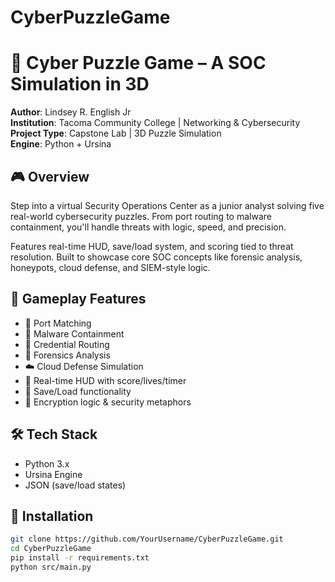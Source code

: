 # CyberPuzzleGame
# 🧠 Cyber Puzzle Game – A SOC Simulation in 3D

**Author**: Lindsey R. English Jr  
**Institution**: Tacoma Community College | Networking & Cybersecurity  
**Project Type**: Capstone Lab | 3D Puzzle Simulation  
**Engine**: Python + Ursina

## 🎮 Overview

Step into a virtual Security Operations Center as a junior analyst solving five real-world cybersecurity puzzles. From port routing to malware containment, you'll handle threats with logic, speed, and precision.

Features real-time HUD, save/load system, and scoring tied to threat resolution. Built to showcase core SOC concepts like forensic analysis, honeypots, cloud defense, and SIEM-style logic.

## 🔐 Gameplay Features

- 🔧 Port Matching  
- 🦠 Malware Containment  
- 🔐 Credential Routing  
- 🧪 Forensics Analysis  
- ☁️ Cloud Defense Simulation  
- 🎯 Real-time HUD with score/lives/timer  
- 💾 Save/Load functionality  
- 🧠 Encryption logic & security metaphors

## 🛠 Tech Stack

- Python 3.x  
- Ursina Engine  
- JSON (save/load states)

## 🚀 Installation

```bash
git clone https://github.com/YourUsername/CyberPuzzleGame.git
cd CyberPuzzleGame
pip install -r requirements.txt
python src/main.py
